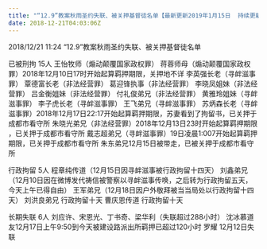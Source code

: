 ```yaml
---
title: "“12.9”教案秋雨圣约失联、被关押基督徒名单【最新更新2019年1月15日  持续更新】(5)"
date: 2018-12-21T04:03:06Z
---
```


2018/12/21  11:24 “12.9”教案秋雨圣约失联、被关押基督徒名单

已被刑拘 15人
王怡牧师（煽动颠覆国家政权罪）
蒋蓉师母（煽动颠覆国家政权罪）2018年12月10日17时开始起算羁押期限，关押地不详
李英强长老（寻衅滋事罪）
覃德富长老（非法经营罪）
葛迎锋执事（非法经营罪）
李晓凤姐妹（非法经营罪）
吕金衡姐妹（非法经营罪）
付礼俊弟兄（非法经营罪）
黄雅玲姐妹（寻衅滋事罪）
李子虎长老（寻衅滋事罪）
王飞弟兄（寻衅滋事罪）
苏炳森长老（寻衅滋事罪）2018年12月17日22:17开始起算羁押期限，苏妻看到了拘留书，已关押于成都市看守所
朱晓光弟兄（非法经营罪）2018年12月13日23时开始起算羁押期限 ，已关押于成都市看守所
戴志超弟兄（寻衅滋事罪）19日凌晨1:007开始起算羁押期限，已关押于成都市看守所
朱东弟兄12月15日被带走，已被关押于成都市看守所

行政拘留  5人
程章纯传道（12月15日因寻衅滋事被行政拘留十四天）
刘鑫弟兄（12月10日因在微博发代祷信被警察以寻衅滋事传唤，之后转为行政拘留五天，今天上午已得自由）
王军弟兄（12月18日因户外敬拜被当当局处以行政拘留十四天）
刘洪良弟兄  行政拘留十天
曹庆恩传道  行政拘留十天

长期失联  6人
刘应许、宋恩光、丁书奇、梁华利（失联超过288小时）
沈冰慕道友12月17日上午9:50到今天被建设路派出所羁押已超过120小时
罗耀 12月12日失联